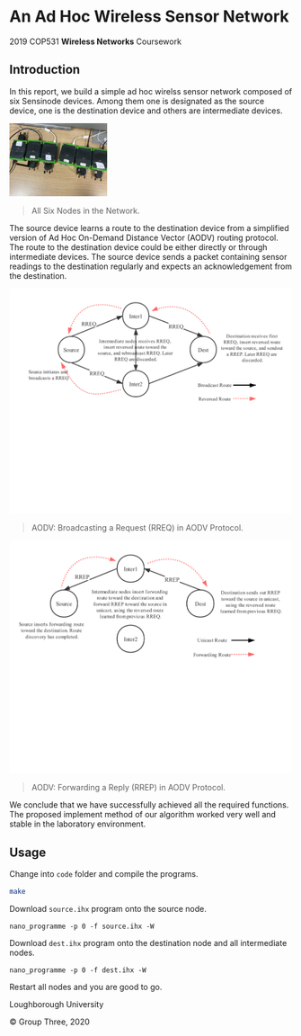 # An Ad Hoc Wireless Sensor Network
2019 COP531 **Wireless Networks** Coursework



## Introduction

In this report, we build a simple ad hoc wirelss sensor network composed of six Sensinode devices.
Among them one is designated as the source device, one is the destination device and others are intermediate devices.



<img src="report/figures/test-req.jpg" style="zoom:17%;" />

> All Six Nodes in the Network.



The source device learns a route to the destination device from a simplified version of Ad Hoc On-Demand Distance Vector (AODV) routing protocol. The route to the destination device could be either directly or through intermediate devices. The source device sends a packet containing sensor readings to the destination regularly and expects an acknowledgement from the destination.



<img src="report/figures/request.pdf" style="zoom: 67%;" />

> AODV: Broadcasting a Request (RREQ) in AODV Protocol.



<img src="report/figures/reply.pdf" style="zoom: 67%;" />

>  AODV: Forwarding a Reply (RREP) in AODV Protocol.



We conclude that we have successfully achieved all the required functions. The proposed implement method of our algorithm worked very well and stable in the laboratory environment.



## Usage

Change into `code` folder and compile the programs.

```sh
make
```

Download `source.ihx` program onto the source node.

```shell
nano_programme -p 0 -f source.ihx -W
```

Download `dest.ihx` program onto the destination node and all intermediate nodes.

```shell
nano_programme -p 0 -f dest.ihx -W
```

Restart all nodes and you are good to go.



Loughborough University

© Group Three, 2020